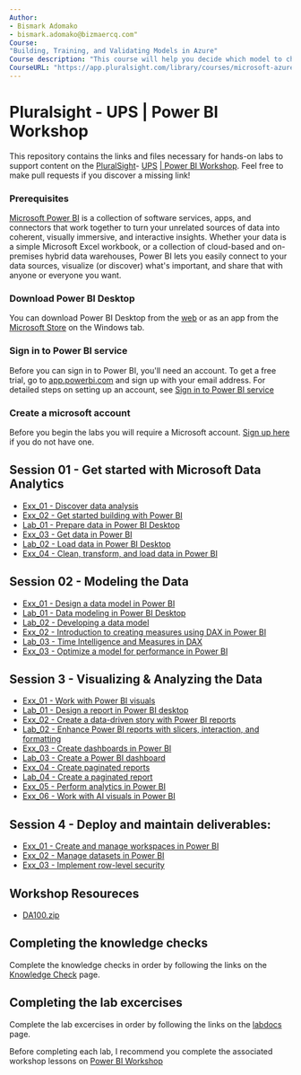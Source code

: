 ```yaml
---
Author: 
- Bismark Adomako
- bismark.adomako@bizmaercq.com"
Course:
"Building, Training, and Validating Models in Azure"
Course description: "This course will help you decide which model to choose and why by building a model which will try to predict if a flight would be delayed more than 15 mins with given data."
CourseURL: "https://app.pluralsight.com/library/courses/microsoft-azure-building-training-validating-models/table-of-contents"
---
```


# Pluralsight - UPS | Power BI Workshop

This repository contains the links and files necessary for hands-on labs to support content on the [PluralSight](https://app.pluralsight.com/)- [UPS](https://www.ups.com/us/en/Home.page) [| Power BI Workshop](https://app.pluralsight.com/channels/details/a2bff255-70b3-4535-8e5e-2dd60bee8047).
Feel free to make pull requests if you discover a missing link!

### Prerequisites
[Microsoft Power BI](https://powerbi.microsoft.com/en-us/) is a collection of software services, apps, and connectors that work together to turn your unrelated sources of data into coherent, visually immersive, and interactive insights. Whether your data is a simple Microsoft Excel workbook, or a collection of cloud-based and on-premises hybrid data warehouses, Power BI lets you easily connect to your data sources, visualize (or discover) what's important, and share that with anyone or everyone you want.

### Download Power BI Desktop
You can download Power BI Desktop from the [web](https://aka.ms/pbidesktopstore) or as an app from the [Microsoft Store](https://go.microsoft.com/fwlink/?LinkID=521662) on the Windows tab.

### Sign in to Power BI service
Before you can sign in to Power BI, you'll need an account. To get a free trial, go to [app.powerbi.com](https://go.microsoft.com/fwlink/?linkid=2101313) and sign up with your email address.
For detailed steps on setting up an account, see [Sign in to Power BI service](https://docs.microsoft.com/en-us/power-bi/consumer/end-user-sign-in)

### Create a microsoft account
Before you begin the labs you will require a Microsoft account. [Sign up here](https://signup.live.com/signup?lcid=2057&wa=wsignin1.0&rpsnv=13&ct=1605260663&rver=7.0.6738.0&wp=MBI_SSL&wreply=https:%2F%2Faccount.microsoft.com%2Fauth%2Fcomplete-signin%3Fru%3Dhttps%253A%252F%252Faccount.microsoft.com%252F%253Frefp%253Dsignedout-index%2526refd%253Dwww.google.com&lc=2057&id=292666&lw=1&fl=easi2&mkt=en-GB) if you do not have one.

## Session 01 - Get started with Microsoft Data Analytics
* [Exx_01 - Discover data analysis](knowledge_check/session_01/Exx_01.md)
* [Exx_02 - Get started building with Power BI](knowledge_check/session_01/Exx_02.md)
* [Lab_01 - Prepare data in Power BI Desktop](https://docs.microsoft.com/en-us/learn/modules/get-data/lab-prepare)
* [Exx_03 - Get data in Power BI](knowledge_check/session_01/Exx_03.md)
* [Lab_02 - Load data in Power BI Desktop](https://docs.microsoft.com/en-us/learn/modules/clean-data-power-bi/8-lab)
* [Exx_04 - Clean, transform, and load data in Power BI](knowledge_check/session_01/Exx_04.md)

## Session 02 - Modeling the Data
* [Exx_01 - Design a data model in Power BI](knowledge_check/session_02/Exx_01.md)
* [Lab_01 - Data modeling in Power BI Desktop](https://docs.microsoft.com/en-us/learn/modules/design-model-power-bi/8-lab)
* [Lab_02 - Developing a data model](https://docs.microsoft.com/en-us/learn/modules/design-model-power-bi/9-lab)
* [Exx_02 - Introduction to creating measures using DAX in Power BI](knowledge_check/session_01/Exx_02.md)
* [Lab_03 - Time Intelligence and Measures in DAX](https://docs.microsoft.com/en-us/learn/modules/create-measures-dax-power-bi/8-lab)
* [Exx_03 - Optimize a model for performance in Power BI ](knowledge_check/session_02/Exx_03.md)

## Session 3 - Visualizing & Analyzing the Data
* [Exx_01 - Work with Power BI visuals](knowledge_check/session_03/Exx_01.md)
* [Lab_01 - Design a report in Power BI desktop](https://docs.microsoft.com/en-us/learn/modules/visuals-power-bi/8-lab)
* [Exx_02 - Create a data-driven story with Power BI reports](knowledge_check/session_03/Exx_02.md)
* [Lab_02 - Enhance Power BI reports with slicers, interaction, and formatting](https://docs.microsoft.com/en-us/learn/modules/data-driven-story-power-bi/13-lab)
* [Exx_03 - Create dashboards in Power BI](knowledge_check/session_03/Exx_03.md)
* [Lab_03 - Create a Power BI dashboard](https://docs.microsoft.com/en-us/learn/modules/create-dashboards-power-bi/9-lab)
* [Exx_04 - Create paginated reports ](knowledge_check/session_03/Exx_04.md)
* [Lab_04 - Create a paginated report](https://docs.microsoft.com/en-us/learn/modules/create-paginated-reports-power-bi/6-lab)
* [Exx_05 - Perform analytics in Power BI ](knowledge_check/session_03/Exx_05.md)
* [Exx_06 - Work with AI visuals in Power BI](knowledge_check/session_03/Exx_06.md)

## Session 4 - Deploy and maintain deliverables:
* [Exx_01 - Create and manage workspaces in Power BI](knowledge_check/session_04/Exx_01.md)
* [Exx_02 - Manage datasets in Power BI ](knowledge_check/session_04/Exx_02.md)
* [Exx_03 - Implement row-level security](knowledge_check/session_04/Exx_03.md)


## Workshop Resoureces 
* [DA100.zip](resources/DA100.zip)

## Completing the knowledge checks

Complete the knowledge checks in order by following the links on the [Knowledge Check](knowledge_check/README.md) page.

## Completing the lab excercises

Complete the lab excercises in order by following the links on the [labdocs](labdocs/REDADME.md) page.


Before completing each lab, I recommend you complete the associated workshop lessons on [ Power BI Workshop](https://app.pluralsight.com/channels/details/a2bff255-70b3-4535-8e5e-2dd60bee8047)